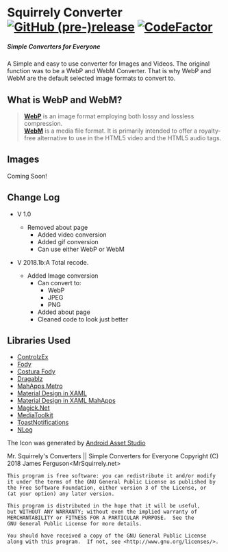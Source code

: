 # Squirrely Converter [![GitHub (pre-)release](https://img.shields.io/github/release/MrSquirrelyNet/SquirrelyConverter/all.svg?style=for-the-badge)](https://github.com/MrSquirrelyNet/SquirrelyConverter/releases) [![CodeFactor](https://www.codefactor.io/repository/github/mrsquirrelynet/squirrelyconverter/badge?longCache=true&style=for-the-badge)](https://www.codefactor.io/repository/github/mrsquirrelynet/squirrelyconverter?longCache=true&style=for-the-badge)

##### Simple Converters for Everyone
A Simple and easy to use converter for Images and Videos.
The original function was to be a WebP and WebM Converter. That is why WebP and WebM are the default selected image formats to convert to.

## What is WebP and WebM?
> [**WebP**](https://en.wikipedia.org/wiki/WebP) is an image format employing both lossy and lossless compression.<br>
> [**WebM**](https://en.wikipedia.org/wiki/WebM) is a media file format. It is primarily intended to offer a royalty-free alternative to use in the HTML5 video and the HTML5 audio tags.

## Images
Coming Soon!

## Change Log
- V 1.0
  - Removed about page
	- Added video conversion
	- Added gif conversion
	- Can use either WebP or WebM

- V 2018.1b:A Total recode.
  - Added Image conversion
    - Can convert to:
	  - WebP
      - JPEG
      - PNG
    - Added about page
    - Cleaned code to look just better       


## Libraries Used
 - [ControlzEx](https://github.com/ControlzEx/ControlzEx)
 - [Fody](https://github.com/Fody/Fody)
 - [Costura Fody](https://github.com/Fody/Costura)
 - [Dragablz](https://github.com/ButchersBoy/Dragablz)
 - [MahApps Metro](https://github.com/MahApps/MahApps.Metro)
 - [Material Design in XAML](https://github.com/ButchersBoy/MaterialDesignInXamlToolkit)
 - [Material Design in XAML MahApps](https://github.com/ButchersBoy/MaterialDesignInXamlToolkit)
 - [Magick.Net](https://github.com/dlemstra/Magick.NET)
 - [MediaToolkit](https://github.com/AydinAdn/MediaToolkit)
 - [ToastNotifications](https://github.com/raflop/ToastNotifications)
 - [NLog](https://github.com/NLog/NLog)


The Icon was generated by [Android Asset Studio](https://romannurik.github.io/AndroidAssetStudio/index.html)

Mr. Squirrely's Converters || Simple Converters for Everyone
Copyright (C) 2018  James Ferguson<MrSquirrely.net>

    This program is free software: you can redistribute it and/or modify
    it under the terms of the GNU General Public License as published by
    the Free Software Foundation, either version 3 of the License, or
    (at your option) any later version.

    This program is distributed in the hope that it will be useful,
    but WITHOUT ANY WARRANTY; without even the implied warranty of
    MERCHANTABILITY or FITNESS FOR A PARTICULAR PURPOSE.  See the
    GNU General Public License for more details.

    You should have received a copy of the GNU General Public License
    along with this program.  If not, see <http://www.gnu.org/licenses/>.
